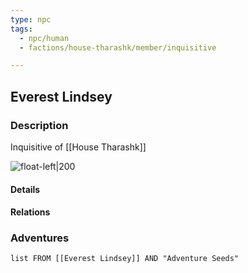```yaml
---
type: npc
tags:
  - npc/human
  - factions/house-tharashk/member/inquisitive

---
```


## Everest Lindsey

### Description
Inquisitive of [[House Tharashk]]

![float-left|200](https://64.media.tumblr.com/b30495f4f188e8fa5ef71e78d469033a/tumblr_pg4qq6r2Q21snqsbmo1_400.jpg)

#### Details

#### Relations


### Adventures
```dataview
list FROM [[Everest Lindsey]] AND "Adventure Seeds"
```


